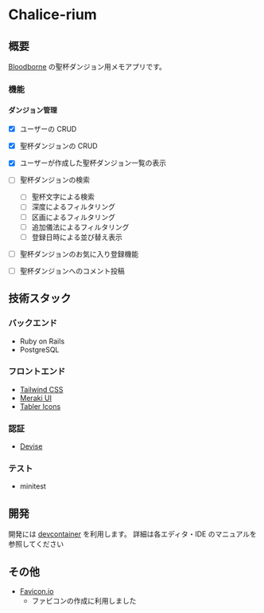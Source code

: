 # Chalice-rium

## 概要
[Bloodborne](https://www.playstation.com/ja-jp/games/bloodborne/) の聖杯ダンジョン用メモアプリです。

### 機能

#### ダンジョン管理
- [X] ユーザーの CRUD
- [X] 聖杯ダンジョンの CRUD
- [X] ユーザーが作成した聖杯ダンジョン一覧の表示
- [ ] 聖杯ダンジョンの検索
    - [ ] 聖杯文字による検索
    - [ ] 深度によるフィルタリング
    - [ ] 区画によるフィルタリング
    - [ ] 追加儀法によるフィルタリング
    - [ ] 登録日時による並び替え表示
- [ ] 聖杯ダンジョンのお気に入り登録機能
- [ ] 聖杯ダンジョンへのコメント投稿


## 技術スタック

### バックエンド
- Ruby on Rails
- PostgreSQL

### フロントエンド
- [Tailwind CSS](https://tailwindcss.com/)
- [Meraki UI](https://merakiui.com/)
- [Tabler Icons](https://tabler.io/icons)

### 認証
- [Devise](https://rubygems.org/gems/devise)

### テスト
- minitest

## 開発
開発には [devcontainer](https://containers.dev/) を利用します。
詳細は各エディタ・IDE のマニュアルを参照してください

## その他
- [Favicon.io](https://favicon.io/)
    - ファビコンの作成に利用しました
